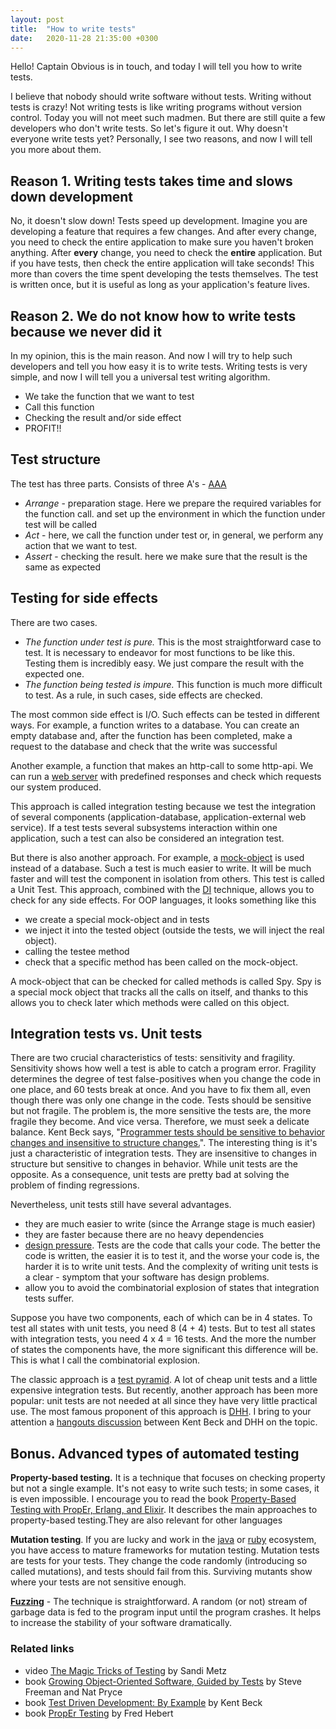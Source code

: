 ```yaml
---
layout: post
title:  "How to write tests"
date:   2020-11-28 21:35:00 +0300
---
```


Hello! Captain Obvious is in touch, and today I will tell you how to write tests.

I believe that nobody should write software without tests. Writing without tests is crazy! Not writing tests is like writing programs without version control. Today you will not meet such madmen. But there are still quite a few developers who don't write tests. So let's figure it out. Why doesn't everyone write tests yet? Personally, I see two reasons, and now I will tell you more about them.

## Reason 1. Writing tests takes time and slows down development

No, it doesn't slow down! Tests speed up development. Imagine you are developing a feature that requires a few changes. And after every change, you need to check the entire application to make sure you haven't broken anything. After **every** change, you need to check the **entire** application. But if you have tests, then check the entire application will take seconds! This more than covers the time spent developing the tests themselves. The test is written once, but it is useful as long as your application's feature lives.

## Reason 2. We do not know how to write tests because we never did it

In my opinion, this is the main reason. And now I will try to help such developers and tell you how easy it is to write tests. Writing tests is very simple, and now I will tell you a universal test writing algorithm.

- We take the function that we want to test
- Call this function
- Checking the result and/or side effect
- PROFIT!!

## Test structure

The test has three parts. Consists of three A's - [AAA](http://wiki.c2.com/?ArrangeActAssert)

- *Arrange* - preparation stage. Here we prepare the required variables for the function call. and set up the environment in which the function under test will be called
- *Act* - here, we call the function under test or, in general, we perform any action that we want to test.
- *Assert* - checking the result. here we make sure that the result is the same as expected

## Testing for side effects

There are two cases.

- *The function under test is pure.* This is the most straightforward case to test. It is necessary to endeavor for most functions to be like this. Testing them is incredibly easy. We just compare the result with the expected one.
- *The function being tested is impure.* This function is much more difficult to test. As a rule, in such cases, side effects are checked.

The most common side effect is I/O. Such effects can be tested in different ways. For example, a function writes to a database. You can create an empty database and, after the function has been completed, make a request to the database and check that the write was successful

Another example, a function that makes an http-call to some http-api. We can run a [web server](github.com/tank-bohr/bookish_spork) with predefined responses and check which requests our system produced.

This approach is called integration testing because we test the integration of several components (application-database, application-external web service). If a test tests several subsystems interaction within one application, such a test can also be considered an integration test.

But there is also another approach. For example, a [mock-object](https://en.wikipedia.org/wiki/Mock_object) is used instead of a database. Such a test is much easier to write. It will be much faster and will test the component in isolation from others. This test is called a Unit Test. This approach, combined with the [DI](https://en.wikipedia.org/wiki/Dependency_injection) technique, allows you to check for any side effects. For OOP languages, it looks something like this

- we create a special mock-object and in tests
- we inject it into the tested object (outside the tests, we will inject the real object).
- calling the testee method
- check that a specific method has been called on the mock-object.

A mock-object that can be checked for called methods is called Spy. Spy is a special mock object that tracks all the calls on itself, and thanks to this allows you to check later which methods were called on this object.


## Integration tests vs. Unit tests

There are two crucial characteristics of tests: sensitivity and fragility. Sensitivity shows how well a test is able to catch a program error. Fragility determines the degree of test false-positives when you change the code in one place, and 60 tests break at once. And you have to fix them all, even though there was only one change in the code. Tests should be sensitive but not fragile. The problem is, the more sensitive the tests are, the more fragile they become. And vice versa. Therefore, we must seek a delicate balance.
Kent Beck says, "[Programmer tests should be sensitive to behavior changes and insensitive to structure changes.](https://medium.com/@kentbeck_7670/programmer-test-principles-d01c064d7934#70f8)". The interesting thing is it's just a characteristic of integration tests. They are insensitive to changes in structure but sensitive to changes in behavior. While unit tests are the opposite. As a consequence, unit tests are pretty bad at solving the problem of finding regressions.

Nevertheless, unit tests still have several advantages.

- they are much easier to write (since the Arrange stage is much easier)
- they are faster because there are no heavy dependencies
- [design pressure](https://www.amazon.com/Growing-Object-Oriented-Software-Guided-Tests/dp/0321503627`). Tests are the code that calls your code. The better the code is written, the easier it is to test it, and the worse your code is, the harder it is to write unit tests. And the complexity of writing unit tests is a clear - symptom that your software has design problems.
- allow you to avoid the combinatorial explosion of states that integration tests suffer.

Suppose you have two components, each of which can be in 4 states. To test all states with unit tests, you need 8 (4 + 4) tests. But to test all states with integration tests, you need 4 x 4 = 16 tests. And the more the number of states the components have, the more significant this difference will be. This is what I call the combinatorial explosion.

The classic approach is a [test pyramid](https://martinfowler.com/bliki/TestPyramid.html). A lot of cheap unit tests and a little expensive integration tests. But recently, another approach has been more popular: unit tests are not needed at all since they have very little practical use. The most famous proponent of this approach is [DHH](https://dhh.dk/2014/tdd-is-dead-long-live-testing.html). I bring to your attention a [hangouts discussion](https://www.youtube.com/watch?v=z9quxZsLcfo) between Kent Beck and DHH on the topic.

## Bonus. Advanced types of automated testing

**Property-based testing.** It is a technique that focuses on checking property but not a single example. It's not easy to write such tests; in some cases, it is even impossible. I encourage you to read the book [Property-Based Testing with PropEr, Erlang, and Elixir](https://propertesting.com/). It describes the main approaches to property-based testing.They are also relevant for other languages

**Mutation testing**. If you are lucky and work in the [java](http://pitest.org/) or [ruby](https://github.com/mbj/mutant) ​​ecosystem, you have access to mature frameworks for mutation testing. Mutation tests are tests for your tests. They change the code randomly (introducing so called mutations), and tests should fail from this. Surviving mutants show where your tests are not sensitive enough.

**[Fuzzing](https://en.wikipedia.org/wiki/Fuzzing)** - The technique is straightforward. A random (or not) stream of garbage data is fed to the program input until the program crashes. It helps to increase the stability of your software dramatically.


### Related links

- video [The Magic Tricks of Testing](https://www.youtube.com/watch?v=URSWYvyc42M) by Sandi Metz
- book [Growing Object-Oriented Software, Guided by Tests](https://www.amazon.com/Growing-Object-Oriented-Software-Guided-Tests/dp/0321503627) by Steve Freeman and Nat Pryce
- book [Test Driven Development: By Example](https://www.amazon.com/Test-Driven-Development-Kent-Beck/dp/0321146530) by Kent Beck
- book [PropEr Testing](https://propertesting.com/) by Fred Hebert
